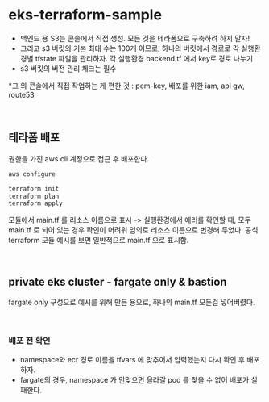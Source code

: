 # eks-terraform-sample 


- 백엔드 용 S3는 콘솔에서 직접 생성. 모든 것을 테라폼으로 구축하려 하지 말자!
- 그리고 s3 버킷의 기본 최대 수는 100개 이므로, 하나의 버킷에서 경로로 각 실행환경별 tfstate 파일을 관리하자. 각 실행환경 backend.tf 에서 key로 경로 나누기
- s3 버킷의 버전 관리 체크는 필수

*그 외 콘솔에서 직접 작업하는 게 편한 것 : pem-key, 배포를 위한 iam, api gw, route53 

<br>

## 테라폼 배포
권한을 가진 aws cli 계정으로 접근 후 배포한다.

~~~ bash
aws configure

terraform init 
terraform plan 
terraform apply 
~~~


모듈에서 main.tf 를 리소스 이름으로 표시 -> 실행환경에서 에러를 확인할 때, 모두 main.tf 로 되어 있는 경우 확인이 어려워 임의로 리소스 이름으로 변경해 두었다. 공식 terraform 모듈 예시를 보면 일반적으로 main.tf 으로 표시함. 

<br>

## private eks cluster - fargate only & bastion
fargate only 구성으로 예시를 위해 만든 용으로, 하나의 main.tf 모든걸 넣어버렸다.


<br>

### 배포 전 확인
- namespace와 ecr 경로 이름을 tfvars 에 맞추어서 입력했는지 다시 확인 후 배포하자.
- fargate의 경우, namespace 가 안맞으면 올라갈 pod 를 찾을 수 없어 배포가 실패한다.